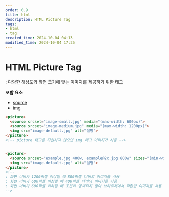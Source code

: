 ```yaml
---
order: 0.9
title: html
description: HTML Picture Tag
tags:
- html
- tag
created_time: 2024-10-04 04:13
modified_time: 2024-10-04 17:25
---
```


# HTML Picture Tag
: 다양한 해상도와 화면 크기에 맞는 이미지를 제공하기 위한 태그  

**포함 요소**
- [source](./source.md)
- [img](./img.md)


```html
<picture>
  <source srcset="image-small.jpg" media="(max-width: 600px)">
  <source srcset="image-medium.jpg" media="(max-width: 1200px)">
  <img src="image-default.jpg" alt="설명">
</picture>
<!-- picture 태그를 지원하지 않으면 img 태그 이미지가 사용 -->


<picture>
  <source srcset="example.jpg 400w, example@2x.jpg 800w" sizes="(min-width:1200px) 800px, (min-width:600px) 400px">
  <img src="image-default.jpg" alt="설명">
</picture>
<!--
: 화면 너비가 1200픽셀 이상일 때 800픽셀 너비의 이미지를 사용
: 화면 너비가 600픽셀 이상일 때 400픽셀 너비의 이미지를 사용
: 화면 너비가 600픽셀 이하일 때 조건이 명시되지 않아 브라우저에서 적합한 이미지를 사용
-->
```